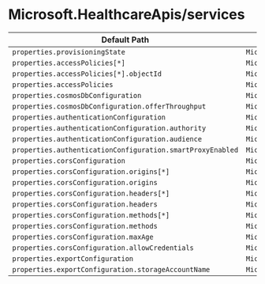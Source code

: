 # Microsoft.HealthcareApis/services

| Default Path | Alias |
|---|---|
| `properties.provisioningState` | `Microsoft.HealthcareApis/services/provisioningState` |
| `properties.accessPolicies[*]` | `Microsoft.HealthcareApis/services/accessPolicies[*]` |
| `properties.accessPolicies[*].objectId` | `Microsoft.HealthcareApis/services/accessPolicies[*].objectId` |
| `properties.accessPolicies` | `Microsoft.HealthcareApis/services/accessPolicies` |
| `properties.cosmosDbConfiguration` | `Microsoft.HealthcareApis/services/cosmosDbConfiguration` |
| `properties.cosmosDbConfiguration.offerThroughput` | `Microsoft.HealthcareApis/services/cosmosDbConfiguration.offerThroughput` |
| `properties.authenticationConfiguration` | `Microsoft.HealthcareApis/services/authenticationConfiguration` |
| `properties.authenticationConfiguration.authority` | `Microsoft.HealthcareApis/services/authenticationConfiguration.authority` |
| `properties.authenticationConfiguration.audience` | `Microsoft.HealthcareApis/services/authenticationConfiguration.audience` |
| `properties.authenticationConfiguration.smartProxyEnabled` | `Microsoft.HealthcareApis/services/authenticationConfiguration.smartProxyEnabled` |
| `properties.corsConfiguration` | `Microsoft.HealthcareApis/services/corsConfiguration` |
| `properties.corsConfiguration.origins[*]` | `Microsoft.HealthcareApis/services/corsConfiguration.origins[*]` |
| `properties.corsConfiguration.origins` | `Microsoft.HealthcareApis/services/corsConfiguration.origins` |
| `properties.corsConfiguration.headers[*]` | `Microsoft.HealthcareApis/services/corsConfiguration.headers[*]` |
| `properties.corsConfiguration.headers` | `Microsoft.HealthcareApis/services/corsConfiguration.headers` |
| `properties.corsConfiguration.methods[*]` | `Microsoft.HealthcareApis/services/corsConfiguration.methods[*]` |
| `properties.corsConfiguration.methods` | `Microsoft.HealthcareApis/services/corsConfiguration.methods` |
| `properties.corsConfiguration.maxAge` | `Microsoft.HealthcareApis/services/corsConfiguration.maxAge` |
| `properties.corsConfiguration.allowCredentials` | `Microsoft.HealthcareApis/services/corsConfiguration.allowCredentials` |
| `properties.exportConfiguration` | `Microsoft.HealthcareApis/services/exportConfiguration` |
| `properties.exportConfiguration.storageAccountName` | `Microsoft.HealthcareApis/services/exportConfiguration.storageAccountName` |

